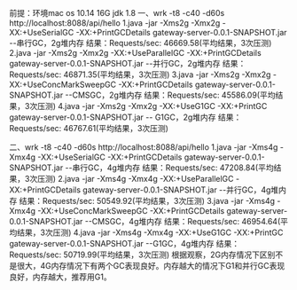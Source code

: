 前提：环境mac os 10.14 16G jdk 1.8
一、wrk -t8 -c40 -d60s http://localhost:8088/api/hello
1.java -jar -Xms2g -Xmx2g -XX:+UseSerialGC -XX:+PrintGCDetails gateway-server-0.0.1-SNAPSHOT.jar        --串行GC，2g堆内存
结果：Requests/sec:  46669.58(平均结果，3次压测)
2.java -jar -Xms2g -Xmx2g -XX:+UseParallelGC -XX:+PrintGCDetails gateway-server-0.0.1-SNAPSHOT.jar      --并行GC，2g堆内存
结果：Requests/sec:  46871.35(平均结果，3次压测)
3.java -jar -Xms2g -Xmx2g -XX:+UseConcMarkSweepGC -XX:+PrintGCDetails gateway-server-0.0.1-SNAPSHOT.jar      --CMSGC，2g堆内存
结果：Requests/sec:  45586.09(平均结果，3次压测)
4.java -jar -Xms2g -Xmx2g -XX:+UseG1GC -XX:+PrintGC gateway-server-0.0.1-SNAPSHOT.jar       -- G1GC，2g堆内存
结果：Requests/sec:  46767.61(平均结果，3次压测)

二、wrk -t8 -c40 -d60s http://localhost:8088/api/hello
1.java -jar -Xms4g -Xmx4g -XX:+UseSerialGC -XX:+PrintGCDetails gateway-server-0.0.1-SNAPSHOT.jar        --串行GC，4g堆内存
结果：Requests/sec:  47208.84(平均结果，3次压测)
2.java -jar -Xms4g -Xmx4g -XX:+UseParallelGC -XX:+PrintGCDetails gateway-server-0.0.1-SNAPSHOT.jar      --并行GC，4g堆内存
结果：Requests/sec:  50549.92(平均结果，3次压测)
3.java -jar -Xms4g -Xmx4g -XX:+UseConcMarkSweepGC -XX:+PrintGCDetails gateway-server-0.0.1-SNAPSHOT.jar      --CMSGC，4g堆内存
结果：Requests/sec:  46954.64(平均结果，3次压测)
4.java -jar -Xms4g -Xmx4g -XX:+UseG1GC -XX:+PrintGC gateway-server-0.0.1-SNAPSHOT.jar       --G1GC，4g堆内存
结果：Requests/sec:  50719.99(平均结果，3次压测)
根据观察，2G内存情况下区别不是很大，4G内存情况下有两个GC表现良好。内存越大的情况下G1和并行GC表现良好，内存越大，推荐用G1。

